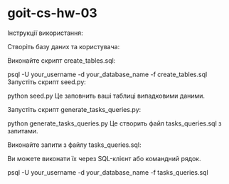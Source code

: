 # goit-cs-hw-03
Інструкції використання:

Створіть базу даних та користувача:

Виконайте скрипт create_tables.sql:

psql -U your_username -d your_database_name -f create_tables.sql
Запустіть скрипт seed.py:

python seed.py
Це заповнить ваші таблиці випадковими даними.

Запустіть скрипт generate_tasks_queries.py:

python generate_tasks_queries.py
Це створить файл tasks_queries.sql з запитами.

Виконайте запити з файлу tasks_queries.sql:

Ви можете виконати їх через SQL-клієнт або командний рядок.

psql -U your_username -d your_database_name -f tasks_queries.sql
